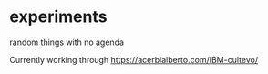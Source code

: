 # experiments
random things with no agenda


Currently working through https://acerbialberto.com/IBM-cultevo/

